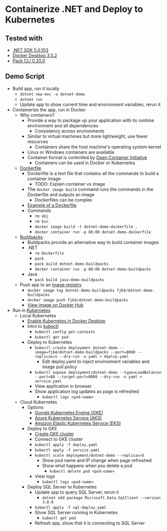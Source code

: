 # Containerize .NET and Deploy to Kubernetes

## Tested with

- [.NET SDK 5.0.103](https://dotnet.microsoft.com/download/visual-studio-sdks)
- [Docker Desktop 3.5.2](https://www.docker.com/products/docker-desktop)
- [Pack CLI 0.20.0](https://buildpacks.io/docs/tools/pack/)

## Demo Script

- Build app, run it locally
  - `dotnet new mvc -o dotnet-demo`
  - `dotnet run`
  - Update app to show current time and environment variables, rerun it
- Containerize the app, run in Docker
  - Why containers?
    - Provide a way to package up your application with its runtime environment and all dependencies
      - Consistency across environments
    - Similar to virtual machines but more lightweight, use fewer resources
      - Containers share the host machine's operating system kernel
    - Linux or Windows containers are available
    - Container format is controlled by [Open Container Initiative](https://opencontainers.org/)
      - Containers can be used in Docker or Kubernetes
  - [Dockerfile](https://docs.docker.com/engine/reference/builder/)
    - Dockerfile is a text file that contains all the commands to build a container image
      - TODO: Explain container vs image
    - The `docker image build` command runs the commands in the Dockerfile and outputs an image
      - Dockerfiles can be complex
    - [Example of a Dockerfile](https://github.com/docker-library/python/blob/7217b72192c93ca2033051d7191d5689932d3912/3.6/alpine3.12/Dockerfile)
    - Commands
      - `rm obj`
      - `rm bin`
      - `docker image build -t dotnet-demo-dockerfile .`
      - `docker container run -p 80:80 dotnet-demo-dockerfile`
  - [Buildpacks](https://buildpacks.io/)
    - Buildpacks provide an alternative way to build container images
    - .NET
      - `rm Dockerfile`
      - `pack`
      - `pack build dotnet-demo-buildpacks`
      - `docker container run -p 80:80 dotnet-demo-buildpacks`
    - Java
      - `pack build java-demo-buildpacks`
  - Push app to an [image registry](https://hub.docker.com/)
    - `docker image tag dotnet-demo-buildpacks fjb4/dotnet-demo-buildpacks`
    - `docker image push fjb4/dotnet-demo-buildpacks`
    - [View image on Docker Hub](https://hub.docker.com/repository/docker/fjb4/dotnet-demo-buildpacks)
- Run in [Kubernetes](https://kubernetes.io/)
  - Local Kubernetes
    - [Enable Kubernetes in Docker Desktop](https://docs.docker.com/desktop/kubernetes/)
    - Intro to [kubectl](https://kubernetes.io/docs/tasks/tools/)
      - `kubectl config get-contexts`
      - `kubectl get pod`
    - Deploy to Kubernetes
      - `kubectl create deployment dotnet-demo --image=fjb4/dotnet-demo-buildpacks --port=8080 --replicas=1 --dry-run -o yaml > deploy.yaml`
        - Edit deploy.yaml to inject environment variables and image pull policy
      - `kubectl expose deployment/dotnet-demo --type=LoadBalancer --port=80 --target-port=8080 --dry-run -o yaml > service.yaml`
      - View application in browser
      - Show application log updates as page is refreshed
        - `kubectl logs <pod-name>`
  - Cloud Kubernetes
    - Options
      - [Google Kubernetes Engine (GKE)](https://cloud.google.com/kubernetes-engine)
      - [Azure Kubernetes Service (AKS)](https://azure.microsoft.com/en-us/services/kubernetes-service)
      - [Amazon Elastic Kubernetes Service (EKS)](https://aws.amazon.com/eks)
    - Deploy to GKE
      - [Create GKE cluster](https://console.cloud.google.com)
      - Connect to GKE cluster
      - `kubectl apply -f deploy.yaml`
      - `kubectl apply -f service.yaml`
      - `kubectl scale deployment/dotnet-demo --replicas=5`
        - Show pod name and IP change when page refreshed
        - Show what happens when you delete a pod
          - `kubectl delete pod <pod-name>`
      - View logs
        - `kubectl logs <pod-name>`
    - Deploy SQL Server to Kubernetes
      - Update app to query SQL Server, rerun it
        - `dotnet add package Microsoft.Data.SqlClient --version 3.0.0`
      - `kubectl apply -f sql-deploy.yaml`
      - Show SQL Server running in Kubernetes
        - `kubectl get pod`
      - Refresh app, show that it is connecting to SQL Server
  